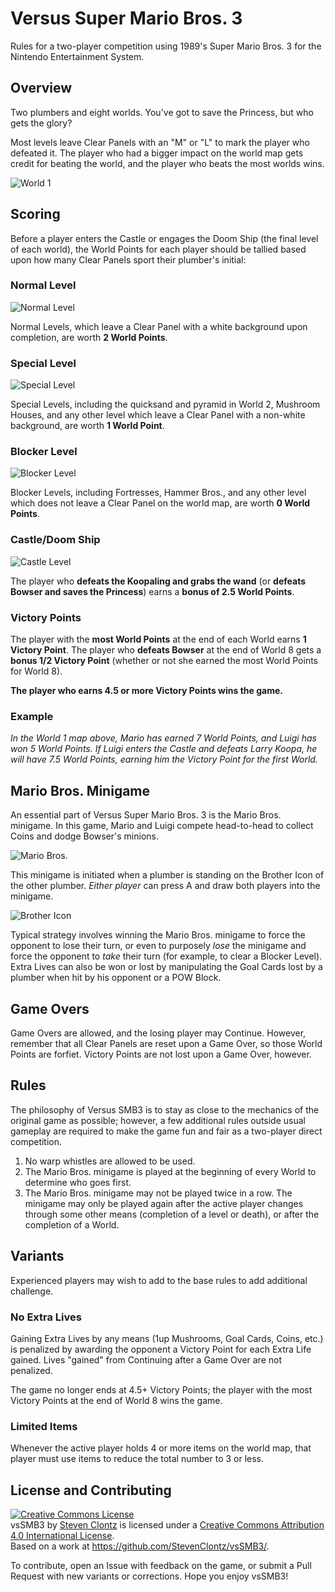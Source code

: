 Versus Super Mario Bros. 3
==========================

Rules for a two-player competition using 1989's Super Mario Bros. 3 for
the Nintendo Entertainment System.


## Overview

Two plumbers and eight worlds. You've got to save the Princess, but who gets
the glory?

Most levels leave Clear Panels with an "M" or "L" to mark the player who 
defeated it. The player who had a bigger impact on the world map gets credit
for beating the world, and the player who beats the most worlds wins.

![World 1][world_1]


## Scoring

Before a player enters the Castle or engages the Doom Ship (the final level of each
world), the World Points for each player should be tallied based upon how many
Clear Panels sport their plumber's initial:

### Normal Level

![Normal Level][normal_level]

Normal Levels, which leave a Clear Panel with a white background upon completion,
are worth **2 World Points**.

### Special Level

![Special Level][special_level]

Special Levels, including the quicksand and pyramid in World 2, Mushroom Houses, 
and any other level which leave a Clear Panel with a non-white background, are worth
**1 World Point**.

### Blocker Level

![Blocker Level][blocker_level]

Blocker Levels, including Fortresses, Hammer Bros., and any other level
which does not leave a Clear Panel on the world map, are worth **0 World Points**.

### Castle/Doom Ship

![Castle Level][castle_level]

The player who **defeats the Koopaling and grabs the wand** 
(or **defeats Bowser and saves the Princess**) 
earns a **bonus of 2.5 World Points**.

### Victory Points

The player with the **most World Points** at the end of each World earns **1 Victory Point**.
The player who **defeats Bowser** at the end of World 8 gets a **bonus 1/2 Victory Point**
(whether or not she earned the most World Points for World 8).

**The player who earns 4.5 or more Victory Points wins the game.**

### Example

*In the World 1 map above, Mario has earned 7 World Points, and Luigi has won 5 World Points.*
*If Luigi enters the Castle and defeats Larry Koopa, he will have 7.5 World Points, earning*
*him the Victory Point for the first World.*


## Mario Bros. Minigame

An essential part of Versus Super Mario Bros. 3 is the Mario Bros. minigame. In this
game, Mario and Luigi compete head-to-head to collect Coins and dodge Bowser's minions.

![Mario Bros.][mario_bros]

This minigame is initiated when a plumber is standing on the Brother Icon of the other
plumber. *Either player* can press A and draw both players into the minigame.

![Brother Icon][brother_icon]

Typical strategy involves winning the Mario Bros. minigame to force the opponent to lose
their turn, or even to purposely *lose* the minigame and force the opponent to *take* 
their turn (for example, to clear a Blocker Level). Extra Lives can also be won or lost 
by manipulating the Goal Cards lost by a plumber when hit by his opponent or a 
POW Block.

## Game Overs

Game Overs are allowed, and the losing player may Continue. However, remember that
all Clear Panels are reset upon a Game Over, so those World Points are forfiet. Victory 
Points are not lost upon a Game Over, however.


## Rules

The philosophy of Versus SMB3 is to stay as close to the mechanics of the original 
game as possible; however, a few additional rules outside usual gameplay are required to make 
the game fun and fair as a two-player direct competition.

1. No warp whistles are allowed to be used.
2. The Mario Bros. minigame is played at the beginning of every World to determine
   who goes first.
2. The Mario Bros. minigame may not be played twice in a row. The minigame may only 
   be played again after the active player changes through some other means
   (completion of a level or death), or after the completion of a World.


## Variants

Experienced players may wish to add to the base rules to add additional challenge.

### No Extra Lives

Gaining Extra Lives by any means 
(1up Mushrooms, Goal Cards, Coins, etc.) is penalized by awarding the opponent a
Victory Point for each Extra Life gained. Lives "gained" from Continuing after
a Game Over are not penalized.

The game no longer ends at 4.5+ Victory Points; the player with the most Victory
Points at the end of World 8 wins the game.

### Limited Items

Whenever the active player holds 4 or more items on the world map, that player
must use items to reduce the total number to 3 or less.


## License and Contributing

<a rel="license" href="http://creativecommons.org/licenses/by/4.0/"><img alt="Creative Commons License" style="border-width:0" src="http://i.creativecommons.org/l/by/4.0/88x31.png" /></a><br /><span xmlns:dct="http://purl.org/dc/terms/" href="http://purl.org/dc/dcmitype/Text" property="dct:title" rel="dct:type">vsSMB3</span> by <a xmlns:cc="http://creativecommons.org/ns#" href="http://stevenclontz.com" property="cc:attributionName" rel="cc:attributionURL">Steven Clontz</a> is licensed under a <a rel="license" href="http://creativecommons.org/licenses/by/4.0/">Creative Commons Attribution 4.0 International License</a>.<br />Based on a work at <a xmlns:dct="http://purl.org/dc/terms/" href="https://github.com/StevenClontz/vsSMB3/" rel="dct:source">https://github.com/StevenClontz/vsSMB3/</a>.

To contribute, open an Issue with feedback on the game, or submit a Pull Request with new variants
or corrections. Hope you enjoy vsSMB3!

<!-- references -->
[world_1]: https://raw.githubusercontent.com/StevenClontz/VersusSMB3/master/world_1.png "World 1"
[normal_level]: https://raw.githubusercontent.com/StevenClontz/VersusSMB3/master/normal_level.png "Normal Level"
[special_level]: https://raw.githubusercontent.com/StevenClontz/VersusSMB3/master/special_level.png "Special Level"
[blocker_level]: https://raw.githubusercontent.com/StevenClontz/VersusSMB3/master/blocker_level.png "Blocker Level"
[castle_level]: https://raw.githubusercontent.com/StevenClontz/VersusSMB3/master/castle_level.png "Castle Level"
[mario_bros]: https://raw.githubusercontent.com/StevenClontz/VersusSMB3/master/mario_bros.png "Mario Bros."
[brother_icon]: https://raw.githubusercontent.com/StevenClontz/VersusSMB3/master/brother_icon.png "Brother Icon"
